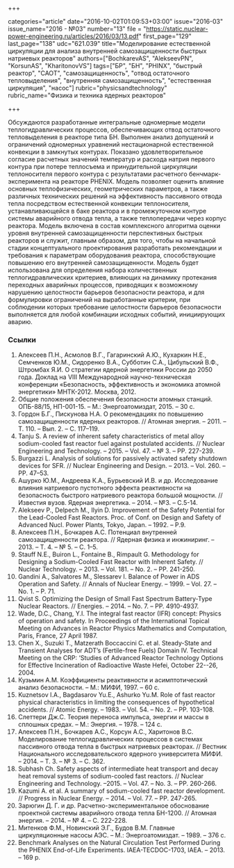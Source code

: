 +++

categories="article"
date="2016-10-02T01:09:53+03:00"
issue="2016-03"
issue_name="2016 - №03"
number="13"
file = "https://static.nuclear-power-engineering.ru/articles/2016/03/13.pdf"
first_page="129"
last_page="138"
udc="621.039"
title="Моделирование естественной циркуляции для анализа внутренней самозащищенности быстрых натриевых реакторов"
authors=["BochkarevAS", "AlekseevPN", "KorsunAS", "KharitonovVS"]
tags=["БР", "БН", "PHINX", "быстрый реактор", "САОТ", "самозащищенность", "отвод остаточного тепловыделения", "внутренняя самозащищенность", "естественная циркуляция", "насос"]
rubric="physicsandtechnology"
rubric_name="Физика и техника ядерных реакторов"

+++

Обсуждаются разработанные интегральные одномерные модели теплогидравлических процессов, обеспечивающих отвод остаточного тепловыделения в реакторе типа БН. 
Выполнен анализ допущений и ограничений одномерных уравнений нестационарной естественной конвекции в замкнутых контурах. 
Показано удовлетворительное согласие расчетных значений температур и расхода натрия первого контура при потере теплосъема и принудительной циркуляции теплоносителя первого контура с результатами расчетного бенчмарк-эксперимента на реакторе PHENIX. 
Модель позволяет оценить влияние основных теплофизических, геометрических параметров, а также различных технических решений на эффективность пассивного отвода тепла посредством естественной конвекции теплоносителя, устанавливающейся в баке реактора и в промежуточном контуре системы аварийного отвода тепла, а также теплопередачи через корпус реактора. 
Модель включена в состав комплексного алгоритма оценки уровня внутренней самозащищенности перспективных быстрых реакторов и служит, главным образом, для того, чтобы на начальной стадии концептуального проектирования разработать рекомендации и требования к параметрам оборудования реактора, способствующие повышению его внутренней самозащищенности. 
Модель будет использована для определения набора количественных теплогидравлических критериев, влияющих на динамику протекания переходных аварийных процессов, приводящих к возможному нарушению целостности барьеров безопасности реактора, и для формулировки ограничений на выработанные критерии, при соблюдении которых требование целостности барьеров безопасности выполняется для любой комбинации исходных событий, инициирующих аварию.

### Ссылки

1. Алексеев П.Н., Асмолов В.Г., Гагаринский А.Ю., Кухаркин Н.Е., Семченков Ю.М., Сидоренко В.А., Субботин С.А., Цибульский В.Ф., Штромбах Я.И. О стратегии ядерной энергетики России до 2050 года. Доклад на VIII Международной научно-техническая конференции «Безопасность, эффективность и экономика атомной энергетики» МНТК-2012. Москва, 2012.
2. Общие положения обеспечения безопасности атомных станций. ОПБ-88/15, НП-001-15. – М.: Энергоатомиздат, 2015. – 30 с.
3. Гордон Б.Г., Пискунова Н.А. О рекомендациях по повышению самозащищенности ядерных реакторов. // Атомная энергия. – 2011. – Т. 110. – Вып. 2. – С. 117–119.
4. Tanju S. A review of inherent safety characteristics of metal alloy sodium-cooled fast reactor fuel against postulated accidents. // Nuclear Engineering and Technology. – 2015. – Vol. 47. – № 3. – PP. 227-239.
5. Burgazzi L. Analysis of solutions for passively activated safety shutdown devices for SFR. // Nuclear Engineering and Design. – 2013. – Vol. 260. – PP. 47–53.
6. Ашурко Ю.М., Андреева К.А., Бурьевский И.В. и др. Исследование влияния натриевого пустотного эффекта реактивности на безопасность быстрого натриевого реактора большой мощности. // Известия вузов. Ядерная энергетика. – 2014. – №3. – C.5-14.
7. Alekseev P., Delpech M., Ilyin D. Improvement of the Safety Potential for the Lead-Cooled Fast Reactors. Proc. of Conf. on Design and Safety of Advanced Nucl. Power Plants, Tokyo, Japan. – 1992. – P.9.
8. Алексеев П.Н., Бочкарев А.С. Потенциал внутренней самозащищенности реактора. // Ядерная физика и инжиниринг. – 2013. – Т. 4. – № 5. – С. 1–5.
9. Stauff N.E., Buiron L., Fontaine B., Rimpault G. Methodology for Designing a Sodium-Cooled Fast Reactor with Inherent Safety. // Nuclear Technology. – 2013. – Vol. 181. – No. 2. – PP. 241-250.
10. Gandini A., Salvatores M., Slessarev I. Balance of Power in ADS Operation and Safety. // Annals of Nuclear Energy. – 1999. – Vol. 27. – No. 1. – P. 71.
11. Qvist S. Optimizing the Design of Small Fast Spectrum Battery-Type Nuclear Reactors. // Energies. – 2014. – No. 7. – PP. 4910-4937.
12. Wade, D.C., Chang, Y.I. The integral fast reactor (IFR) concept: Physics of operation and safety. In Proceedings of the International Topical Meeting on Advances in Reactor Physics Mathematics and Computation, Paris, France, 27 April 1987.
13. Chen X., Suzuki T., Matzerath Boccaccini C. et al. Steady-State and Transient Analyses for ADT’s (Fertile-free Fuels) Domain IV. Technical Meeting on the CRP: ‘Studies of Advanced Reactor Technology Options for Effective Incineration of Radioactive Waste Hefei, October 22--26, 2004.
14. Кузьмин А.М. Коэффициенты реактивности и асимптотический анализ безопасности. – М.: МИФИ, 1997. – 60 с.
15. Kuznetsov I.A., Bagdasarov Yu.E., Ashurko Yu.M. Role of fast reactor physical characteristics in limiting the consequences of hypothetical accidents. // Atomic Energy. – 1983. – Vol. 54. – No. 2. – PP. 103-108.
16. Слеттери Дж.С. Теория переноса импульса, энергии и массы в сплошных средах. – М.: Энергия. – 1978. – 124 c.
17. Алексеев П.Н., Бочкарев А.С., Корсун А.С., Харитонов В.С. Моделирование теплогидравлических процессов в системах пассивного отвода тепла в быстрых натриевых реакторах. // Вестник Национального исследовательского ядерного университета МИФИ. – 2014. – Т. 3. – № 3. – С. 362.
18. Subhash Ch. Safety aspects of intermediate heat transport and decay heat removal systems of sodium-cooled fast reactors. // Nuclear Engineering and Technology. –2015. – Vol. 47. – No. 3. – PP. 260-266.
19. Kazumi A. et al. A summary of sodium-cooled fast reactor development. // Progress in Nuclear Energy. – 2014. – Vol. 77. – PP. 247-265.
20. Зарюгин Д. Г. и др. Расчетно-экспериментальное обоснование проектной системы аварийного отвода тепла БН-1200. // Атомная энергия. – 2014. – № 4. – С. 222-228.
21. Митенков Ф.М., Новинский Э.Г., Будов В.М. Главные циркуляционные насосы АЭС. – М.: Энергоатомиздат. – 1989. – 376 с.
22. Benchmark Analyses on the Natural Circulation Test Performed During the PHENIX End-of-Life Experiments. IAEA-TECDOC-1703, IAEA. – 2013. – 169 p.